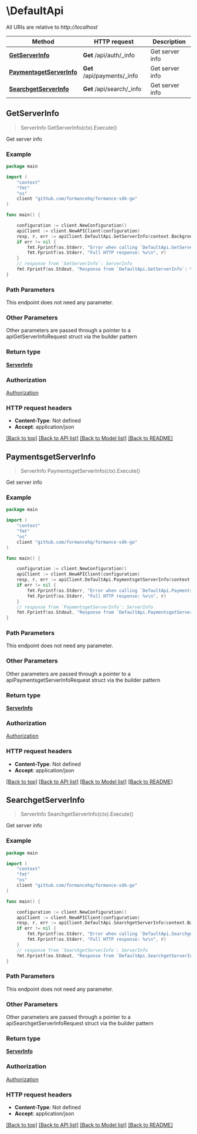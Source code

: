 # \DefaultApi

All URIs are relative to *http://localhost*

Method | HTTP request | Description
------------- | ------------- | -------------
[**GetServerInfo**](DefaultApi.md#GetServerInfo) | **Get** /api/auth/_info | Get server info
[**PaymentsgetServerInfo**](DefaultApi.md#PaymentsgetServerInfo) | **Get** /api/payments/_info | Get server info
[**SearchgetServerInfo**](DefaultApi.md#SearchgetServerInfo) | **Get** /api/search/_info | Get server info



## GetServerInfo

> ServerInfo GetServerInfo(ctx).Execute()

Get server info

### Example

```go
package main

import (
    "context"
    "fmt"
    "os"
    client "github.com/formancehq/formance-sdk-go"
)

func main() {

    configuration := client.NewConfiguration()
    apiClient := client.NewAPIClient(configuration)
    resp, r, err := apiClient.DefaultApi.GetServerInfo(context.Background()).Execute()
    if err != nil {
        fmt.Fprintf(os.Stderr, "Error when calling `DefaultApi.GetServerInfo``: %v\n", err)
        fmt.Fprintf(os.Stderr, "Full HTTP response: %v\n", r)
    }
    // response from `GetServerInfo`: ServerInfo
    fmt.Fprintf(os.Stdout, "Response from `DefaultApi.GetServerInfo`: %v\n", resp)
}
```

### Path Parameters

This endpoint does not need any parameter.

### Other Parameters

Other parameters are passed through a pointer to a apiGetServerInfoRequest struct via the builder pattern


### Return type

[**ServerInfo**](ServerInfo.md)

### Authorization

[Authorization](../README.md#Authorization)

### HTTP request headers

- **Content-Type**: Not defined
- **Accept**: application/json

[[Back to top]](#) [[Back to API list]](../README.md#documentation-for-api-endpoints)
[[Back to Model list]](../README.md#documentation-for-models)
[[Back to README]](../README.md)


## PaymentsgetServerInfo

> ServerInfo PaymentsgetServerInfo(ctx).Execute()

Get server info

### Example

```go
package main

import (
    "context"
    "fmt"
    "os"
    client "github.com/formancehq/formance-sdk-go"
)

func main() {

    configuration := client.NewConfiguration()
    apiClient := client.NewAPIClient(configuration)
    resp, r, err := apiClient.DefaultApi.PaymentsgetServerInfo(context.Background()).Execute()
    if err != nil {
        fmt.Fprintf(os.Stderr, "Error when calling `DefaultApi.PaymentsgetServerInfo``: %v\n", err)
        fmt.Fprintf(os.Stderr, "Full HTTP response: %v\n", r)
    }
    // response from `PaymentsgetServerInfo`: ServerInfo
    fmt.Fprintf(os.Stdout, "Response from `DefaultApi.PaymentsgetServerInfo`: %v\n", resp)
}
```

### Path Parameters

This endpoint does not need any parameter.

### Other Parameters

Other parameters are passed through a pointer to a apiPaymentsgetServerInfoRequest struct via the builder pattern


### Return type

[**ServerInfo**](ServerInfo.md)

### Authorization

[Authorization](../README.md#Authorization)

### HTTP request headers

- **Content-Type**: Not defined
- **Accept**: application/json

[[Back to top]](#) [[Back to API list]](../README.md#documentation-for-api-endpoints)
[[Back to Model list]](../README.md#documentation-for-models)
[[Back to README]](../README.md)


## SearchgetServerInfo

> ServerInfo SearchgetServerInfo(ctx).Execute()

Get server info

### Example

```go
package main

import (
    "context"
    "fmt"
    "os"
    client "github.com/formancehq/formance-sdk-go"
)

func main() {

    configuration := client.NewConfiguration()
    apiClient := client.NewAPIClient(configuration)
    resp, r, err := apiClient.DefaultApi.SearchgetServerInfo(context.Background()).Execute()
    if err != nil {
        fmt.Fprintf(os.Stderr, "Error when calling `DefaultApi.SearchgetServerInfo``: %v\n", err)
        fmt.Fprintf(os.Stderr, "Full HTTP response: %v\n", r)
    }
    // response from `SearchgetServerInfo`: ServerInfo
    fmt.Fprintf(os.Stdout, "Response from `DefaultApi.SearchgetServerInfo`: %v\n", resp)
}
```

### Path Parameters

This endpoint does not need any parameter.

### Other Parameters

Other parameters are passed through a pointer to a apiSearchgetServerInfoRequest struct via the builder pattern


### Return type

[**ServerInfo**](ServerInfo.md)

### Authorization

[Authorization](../README.md#Authorization)

### HTTP request headers

- **Content-Type**: Not defined
- **Accept**: application/json

[[Back to top]](#) [[Back to API list]](../README.md#documentation-for-api-endpoints)
[[Back to Model list]](../README.md#documentation-for-models)
[[Back to README]](../README.md)

